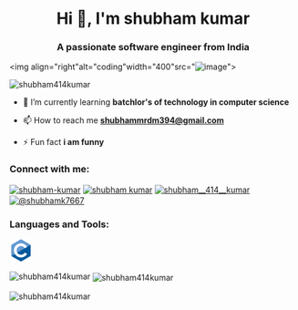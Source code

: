 <h1 align="center">Hi 👋, I'm shubham kumar</h1>
<h3 align="center">A passionate software engineer from India</h3>

<img align="right"alt="coding"width="400"src="![image](https://github.com/user-attachments/assets/24edc531-d36f-4351-81d8-12d29e60d872)">

<p align="left"> <img src="https://komarev.com/ghpvc/?username=shubham414kumar&label=Profile%20views&color=0e75b6&style=flat" alt="shubham414kumar" /> </p>

- 🌱 I’m currently learning **batchlor's of technology in computer science**

- 📫 How to reach me **shubhammrdm394@gmail.com**

- ⚡ Fun fact **i am funny**

<h3 align="left">Connect with me:</h3>
<p align="left">
<a href="https://linkedin.com/in/shubham-kumar" target="blank"><img align="center" src="https://raw.githubusercontent.com/rahuldkjain/github-profile-readme-generator/master/src/images/icons/Social/linked-in-alt.svg" alt="shubham-kumar" height="30" width="40" /></a>
<a href="https://fb.com/shubham kumar" target="blank"><img align="center" src="https://raw.githubusercontent.com/rahuldkjain/github-profile-readme-generator/master/src/images/icons/Social/facebook.svg" alt="shubham kumar" height="30" width="40" /></a>
<a href="https://instagram.com/shubham__414__kumar" target="blank"><img align="center" src="https://raw.githubusercontent.com/rahuldkjain/github-profile-readme-generator/master/src/images/icons/Social/instagram.svg" alt="shubham__414__kumar" height="30" width="40" /></a>
<a href="https://www.youtube.com/c/@shubhamk7667" target="blank"><img align="center" src="https://raw.githubusercontent.com/rahuldkjain/github-profile-readme-generator/master/src/images/icons/Social/youtube.svg" alt="@shubhamk7667" height="30" width="40" /></a>
</p>

<h3 align="left">Languages and Tools:</h3>
<p align="left"> <a href="https://www.cprogramming.com/" target="_blank" rel="noreferrer"> <img src="https://raw.githubusercontent.com/devicons/devicon/master/icons/c/c-original.svg" alt="c" width="40" height="40"/> </a> </p>

<p><img align="left" src="https://github-readme-stats.vercel.app/api/top-langs?username=shubham414kumar&show_icons=true&locale=en&layout=compact" alt="shubham414kumar" /></p>

<p>&nbsp;<img align="center" src="https://github-readme-stats.vercel.app/api?username=shubham414kumar&show_icons=true&locale=en" alt="shubham414kumar" /></p>

<p><img align="center" src="https://github-readme-streak-stats.herokuapp.com/?user=shubham414kumar&" alt="shubham414kumar" /></p>
